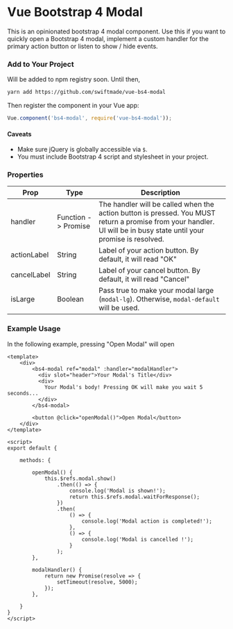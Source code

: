 Vue Bootstrap 4 Modal
=====================================

This is an opinionated bootstrap 4 modal component. Use this if you want to quickly open a Bootstrap 4 modal, implement a custom handler for the primary action button or listen to show / hide events.


### Add to Your Project

Will be added to npm registry soon. Until then,

```bash
yarn add https://github.com/swiftmade/vue-bs4-modal
```

Then register the component in your Vue app:

```js
Vue.component('bs4-modal', require('vue-bs4-modal'));
```


#### Caveats 

* Make sure jQuery is globally accessible via `$`.
* You must include Bootstrap 4 script and stylesheet in your project.

### Properties

| Prop        | Type                | Description                                                                                                                                                         |
|-------------|---------------------|---------------------------------------------------------------------------------------------------------------------------------------------------------------------|
| handler     | Function -> Promise | The handler will be called when the action button is pressed. You MUST return a promise from your handler. UI will be in busy state until your promise is resolved. |
| actionLabel | String              | Label of your action button. By default, it will read "OK"                                                                                                          |
| cancelLabel | String              | Label of your cancel button. By default, it will read "Cancel"                                                                                                      |
| isLarge     | Boolean             | Pass true to make your modal large (`modal-lg`). Otherwise, `modal-default` will be used.                                                                           |

### Example Usage

In the following example, pressing "Open Modal" will open 

```vue
<template>
	<div>
		<bs4-modal ref="modal" :handler="modalHandler">
          <div slot="header">Your Modal's Title</div>
          <div>
          	Your Modal's body! Pressing OK will make you wait 5 seconds...
          </div>
		</bs4-modal>
		
		<button @click="openModal()">Open Modal</button>
	</div>
</template>

<script>
export default {

	methods: {

		openModal() {
			this.$refs.modal.show()
				.then(() => {
					console.log('Modal is shown!');
					return this.$refs.modal.waitForResponse();
				})
				.then(
					() => {
						console.log('Modal action is completed!');
					},
					() => {
						console.log('Modal is cancelled !');
					}
				);
		},
		
		modalHandler() {
			return new Promise(resolve => {
				setTimeout(resolve, 5000);
			});
		},

	}
}
</script>
```


